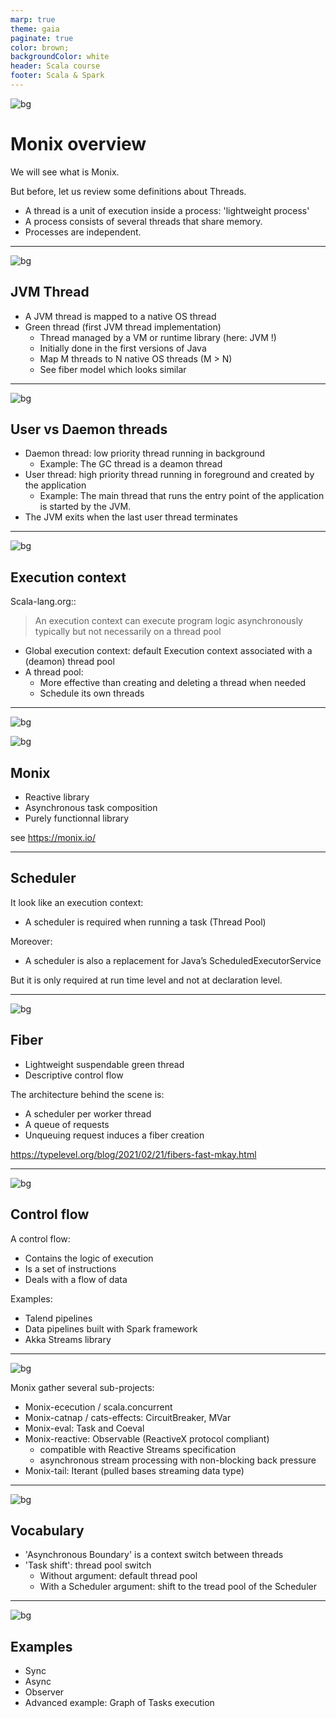 ```yaml
---
marp: true
theme: gaia
paginate: true
color: brown;
backgroundColor: white
header: Scala course
footer: Scala & Spark
---
```

![bg](background.jpg)

# Monix overview

We will see what is Monix.

But before, let us review some definitions about Threads.

- A thread is a unit of execution inside a process: 'lightweight process'
- A process consists of several threads that share memory. 
- Processes are independent.

---
![bg](background.jpg)



## JVM Thread

- A JVM thread is mapped to a native OS thread
- Green thread (first JVM thread implementation)
  - Thread managed by a VM or runtime library (here: JVM !)
  - Initially done in the first versions of Java
  - Map M threads to N native OS threads (M > N)
  - See fiber model which looks similar

---
![bg](background.jpg)

## User vs Daemon threads

- Daemon thread: low priority thread running in background
  - Example: The GC thread is a deamon thread
- User thread: high priority thread running in foreground and created by the application
  - Example: The main thread that runs the entry point of the application is started by the JVM.
- The JVM exits when the last user thread terminates


---
![bg](background.jpg)

## Execution context

Scala-lang.org::
> An execution context can execute program logic asynchronously typically but not necessarily on a thread pool

- Global execution context: default Execution context associated with a (deamon) thread pool
- A thread pool:
  - More effective than creating and deleting a thread when needed
  - Schedule its own threads

---
![bg](background.jpg)

![bg](background.jpg)

## Monix

- Reactive library 
- Asynchronous task composition
- Purely functionnal library

see https://monix.io/


---

## Scheduler

It look like an execution context:
  - A scheduler is required when running a task (Thread Pool)

Moreover:
  - A scheduler is also a replacement for Java’s ScheduledExecutorService

But it is only required at run time level and not at declaration level.

---
![bg](background.jpg)

## Fiber
- Lightweight suspendable green thread
- Descriptive control flow

The architecture behind the scene is:
- A scheduler per worker thread
- A queue of requests
- Unqueuing request induces a fiber creation
  
https://typelevel.org/blog/2021/02/21/fibers-fast-mkay.html

---
![bg](background.jpg)

## Control flow

A control flow:
- Contains the logic of execution
- Is a set of instructions
- Deals with a flow of data

Examples: 
- Talend pipelines
- Data pipelines built with Spark framework
- Akka Streams library

---
![bg](background.jpg)

Monix gather several sub-projects:
- Monix-ececution / scala.concurrent
- Monix-catnap / cats-effects: CircuitBreaker, MVar
- Monix-eval: Task and Coeval
- Monix-reactive: Observable (ReactiveX protocol compliant)
  - compatible with Reactive Streams specification
  - asynchronous stream processing with non-blocking back pressure
- Monix-tail: Iterant (pulled bases streaming data type)

---
![bg](background.jpg)

## Vocabulary

- 'Asynchronous Boundary' is a context switch between threads
- 'Task shift': thread pool switch
  - Without argument: default thread pool
  - With a Scheduler argument: shift to the tread pool of the Scheduler


---
![bg](background.jpg)

## Examples

- Sync
- Async
- Observer
- Advanced example: Graph of Tasks execution


